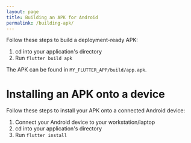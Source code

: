 ```yaml
---
layout: page
title: Building an APK for Android
permalink: /building-apk/
---
```


Follow these steps to build a deployment-ready APK:

1. cd into your application's directory
1. Run `flutter build apk`

The APK can be found in `MY_FLUTTER_APP/build/app.apk`.

# Installing an APK onto a device

Follow these steps to install your APK onto a connected Android device:

1. Connect your Android device to your workstation/laptop
1. cd into your application's directory
1. Run `flutter install`

